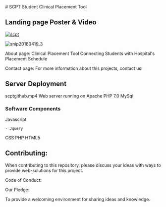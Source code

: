 <meta http-equiv="X-UA-Compatible" content="IE=Edge,chrome=1">
# SCPT
Student Clinical Placement Tool

## Landing page Poster & Video
[![scpt](https://user-images.githubusercontent.com/33673071/39100786-6696a8cc-465d-11e8-9344-1a2bc84bfb79.png)](https://youtu.be/W5umG4a3R4Y)

![snip20180419_3](https://user-images.githubusercontent.com/33673071/39100786-6696a8cc-465d-11e8-9344-1a2bc84bfb79.png)


About page: Clinical Placement Tool Connecting Students with Hospital's Placement Schedule

Contact page: For more information about this projects, contact us.

## Server Deployment
scptgithub.mp4
Web server running on Apache
PHP 7.0
MySql

### Software Components

Javascript

    - Jquery

CSS
PHP
HTML5


## Contributing:

When contributing to this repository, please discuss your ideas with ways to provide web-solutions for this project.

Code of Conduct:

Our Pledge:

To provide a welcoming environment for sharing ideas and knowledge.
